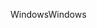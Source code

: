 <span data-ttu-id="f5b61-101">Windows</span><span class="sxs-lookup"><span data-stu-id="f5b61-101">Windows</span></span>